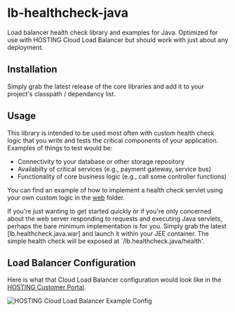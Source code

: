 # lb-healthcheck-java
Load balancer health check library and examples for Java. Optimized for use with HOSTING Cloud Load Balancer but should work with just about any deployment.

## Installation

Simply grab the latest release of the core libraries and add it to your project's classpath / dependancy list.

## Usage

This library is intended to be used most often with custom health check logic that you write and tests the critical components of your application. Examples of things to test would be:

* Connectivity to your database or other storage repository
* Availabilty of critical services (e.g., payment gateway, service bus)
* Functionality of core business logic (e.g., call some controller functions)

You can find an example of how to implement a health check servlet using your own custom logic in the [web](web) folder.

If you're just wanting to get started quickly or if you're only concerned about the web server responding to requests and executing Java servlets, perhaps the bare minimum implementation is for you. Simply grab the latest [lb.healthcheck.java.war] and launch it within your JEE container. The simple health check will be exposed at `/lb.healthcheck.java/health'.

## Load Balancer Configuration
Here is what that Cloud Load Balancer configuration would look like in the [HOSTING Customer Portal].

![HOSTING Cloud Load Balancer Example Config](https://raw.github.com/HOSTINGLabs/lb-healthcheck/master/examples/config/config-screencap.png)

[HOSTING Customer Portal]: https://portal.hosting.com
